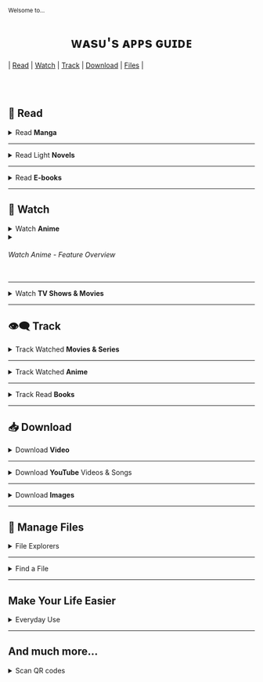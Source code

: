 <sub>Welsome to...</sub>
<h1 align="center">&#7457;&#7424;&#115;&#7452;&apos;&#115;&#32;&#7424;&#7465;&#7465;&#115;&#32;&#610;&#7452;&#618;&#7429;&#7431;</h1>

| [Read](#-read) 
| [Watch](#-watch) 
| [Track](#-track)
| [Download](#-download)
| [Files](#-manage-files)
|


</br></br>

&#128214; Read
--------

<details><summary>Read <b>Manga</b></summary>

&#10022; [**Tachiyomi**](https://tachiyomi.org/) and its [forks](https://tachiyomi.org/forks/) 
`FOSS` `Extension based`  
&emsp;[![Get it on GitHub](https://img.shields.io/github/v/release/tachiyomiorg/tachiyomi?color=555555&labelColor=333333&display_name=tag&logo=github&style=flat-square&label=GitHub)](https://github.com/tachiyomiorg/tachiyomi/releases/latest)

&#10023; [**Saikou**](https://github.com/saikou-app/saikou) 
`FOSS`  
&emsp;[![Get it on GitHub](https://img.shields.io/github/v/release/saikou-app/saikou?color=555555&labelColor=333333&display_name=tag&include_prereleases&logo=github&style=flat-square&label=GitHub)](https://github.com/saikou-app/saikou/releases/latest) 
> Compared to Tachiyomi it has less sources. In terms of UI it has more animations, bigger padding and margins which can be considered both a disadvantage and an advantage.

</details>

---

<details><summary>Read Light <b>Novels</b></summary>

&#10022; [**Shosetsu**](https://shosetsu.app)
`FOSS`  
&emsp;[![Get it on GitLab](https://img.shields.io/gitlab/v/release/39099987?color=725BB6&labelColor=554488&display_name=tag&logo=gitlab&style=flat-square&logoColor=fc6d26&label=GitLab)](https://gitlab.com/shosetsuorg/shosetsu/-/releases/permalink/latest) 
[![Get it on F-droid](https://img.shields.io/badge/F--droid-227BD5?logo=fdroid&logoColor=B1EB0B&style=flat-square)](https://f-droid.org/packages/app.shosetsu.android.fdroid/)
> Tachiomi-like UI.

&#10022; [**QuickNovel**](https://github.com/LagradOst/QuickNovel)
`FOSS`  
&emsp;[![Get it on GitHub](https://img.shields.io/github/v/release/LagradOst/QuickNovel?color=555555&labelColor=333333&display_name=tag&logo=github&style=flat-square&label=GitHub)](https://github.com/LagradOst/QuickNovel/releases/latest)
> UI just like CloudStream.

| ℹ️ | Shosetsu and QuickNovel are using different sources so when looking for certain novel it's worth to try both. |
|:---:|:---|

&#10022; **NU Client**  
&emsp; [![Get it on Google Play](https://img.shields.io/badge/Google%20Play-01875f?logo=googleplay&style=flat-square)](https://play.google.com/store/apps/details?id=knf.nuclient)
> Client for [novelupdates.com](https://www.novelupdates.com/). Let you browse web- and light- novels, see on which site they are available and sends you notifications when new chapters are added.

</details>

---

<details><summary>Read <b>E-books</b></summary>

&#10022; **Moon+ Reader**   
&emsp;[![Get it on Google Play](https://img.shields.io/badge/Google%20Play-01875f?logo=googleplay&style=flat-square)](https://play.google.com/store/apps/details?id=com.flyersoft.moonreader) 

&#10022; **Reasily**   
&emsp;[![Get it on Google Play](https://img.shields.io/badge/Google%20Play-01875f?logo=googleplay&style=flat-square)](https://play.google.com/store/apps/details?id=com.gmail.jxlab.app.reasily) 
> **ePub only** reader

</details>

---

&#127909; Watch
----------

<details><summary>Watch <b>Anime</b></summary>

&#10022; [**Aniyomi**](https://aniyomi.jmir.xyz/) 
`FOSS` `Extension based`  
&emsp;[![Get it on GitHub](https://img.shields.io/github/v/release/jmir1/aniyomi?color=555555&labelColor=333333&display_name=tag&logo=github&style=flat-square&label=GitHub)](https://github.com/jmir1/aniyomi/releases/latest)
> Fork of **Tachiyomi** for anime. Include both anime watching and manga reading extensions.

&#10022; [**Saikou**](https://github.com/saikou-app/saikou) 
`FOSS`  
&emsp;[![Get it on GitHub](https://img.shields.io/github/v/release/saikou-app/saikou?color=555555&labelColor=333333&display_name=tag&include_prereleases&logo=github&style=flat-square&label=GitHub)](https://github.com/saikou-app/saikou/releases/latest) 

&#10023; [Kayuri](https://github.com/Killerpac/Kayuri) 
`FOSS`  
&emsp;[![Get it on GitHub](https://img.shields.io/github/v/release/Killerpac/Kayuri?color=555555&labelColor=333333&display_name=tag&logo=github&style=flat-square&label=GitHub)](https://github.com/Killerpac/Kayuri/releases/latest)

&#10023; [Kuro/No](https://github.com/deceptions/no) 
`FOSS`  
&emsp;[![Get it on GitHub](https://img.shields.io/github/v/release/deceptions/no?color=555555&labelColor=333333&display_name=tag&logo=github&style=flat-square&label=GitHub)](https://github.com/deceptions/no/releases/latest)
> Just another gogoscraper, based on the leaked shiro source code.

&#10023; [Anime DL](https://github.com/sharn25/Anime-DL-Android-Verison) 
`FOSS`  
&emsp;[![Get it on GitHub](https://img.shields.io/github/v/release/sharn25/Anime-DL-Android-Verison?color=555555&labelColor=333333&display_name=tag&logo=github&style=flat-square&label=GitHub)](https://github.com/sharn25/Anime-DL-Android-Verison/releases/latest)

&#10023; [Streamio](https://www.stremio.com/downloads) 
`FOSS` `Extension based`  

&#10023; [**CloudStream**](https://github.com/recloudstream/cloudstream) 
`FOSS` `Extension based`  
&emsp;[![Get it on GitHub](https://img.shields.io/github/v/release/recloudstream/cloudstream?color=555555&labelColor=333333&display_name=tag&include_prereleases&logo=github&style=flat-square&label=GitHub)](https://github.com/recloudstream/cloudstream/releases/latest)
> Movie and Series centered but supports a few anime sources as well.

</details>

<details><summary><h6>Watch Anime - Feature Overview</h6></summary>

| App                 | Supported Sources | Tracking | Continue watching | Download | Episode Countdown | Additional Info |
| -------------------- | :----------------------------: | :------------: | :----------------------------: | :--------------: | :------------------------------: | :---------------------: |
| Aniyomi         | [Various](https://aniyomi.jmir.xyz/extensions/) | MAL, AniList, Kitsu, Shikimori, Bangumi  | Yes | Yes<br>(batch) | No | Description, Tags(source-dependent) |
| Saikou            | AllAnime, Gogo, Zoro, Kamyroll, Tenshi, 9Anime, AnimixPlay, AnimePahe | AniList | Yes | No? | Yes | Yes (powered by AniList) |
| Kayuri             |  |  |  |  |  |  |
| Kuro/No         | Gogo |  |  |  |  |  |
| Anime DL       |  |  |  |  |  |  |
| Streamio        | Various |  |  |  |  |  |
| CloudStream | Various | MAL, AniList | Yes | Yes | No | Description, Tags(source-dependent) |

<sup>🏗️ Table under construction</sub>

</details>

---

<details><summary>Watch <b>TV Shows & Movies</b></summary>

&#10022; [**CloudStream**](https://github.com/recloudstream/cloudstream) 
`FOSS` `Extension based`  
&emsp;[![Get it on GitHub](https://img.shields.io/github/v/release/recloudstream/cloudstream?color=555555&labelColor=333333&display_name=tag&include_prereleases&logo=github&style=flat-square&label=GitHub)](https://github.com/recloudstream/cloudstream/releases/latest)

</details>

---

## 👁️‍🗨️ Track

<details><summary>Track Watched <b>Movies & Series</b></summary>

&#10022; Showly  
&emsp;[![Get it on Google Play](https://img.shields.io/badge/Google%20Play-01875f?logo=googleplay&style=flat-square)](https://play.google.com/store/apps/details?id=com.michaldrabik.showly2)
> Sync with Trakt.tv. Have both free and paid version.

&#10022; Episodes
`FOSS`    
&emsp;![Get it on F-droid](https://img.shields.io/badge/F--droid-227BD5?logo=fdroid&logoColor=B1EB0B&style=flat-square)
> Let only track TV shows and anime but have interesting design. Sadly doesn't support searching through your library or sync with external sites.

</details>

---

<details><summary>Track Watched <b>Anime</b></summary>
</details>

---

<details><summary>Track Read <b>Books</b></summary>
</details>

---

## &#128229; Download

<details><summary>Download <b>Video</b></summary>

&#10022; **Video Downloader**    
&emsp;[![Get it on Google Play](https://img.shields.io/badge/Google%20Play-01875f?logo=googleplay&style=flat-square)](https://play.google.com/store/apps/details?id=video.downloader.videodownloader) 
> Contains adds but cope with downloading most videos.

&#10022; **Lj Video Downloader**  
&emsp;[![Get it on Google Play](https://img.shields.io/badge/Google%20Play-01875f?logo=googleplay&style=flat-square)](https://play.google.com/store/apps/details?id=com.leavjenn.m3u8downloader)
> Downloader specjalized in M3U8 files. Also supports MP4 and MPD. Won't let you download YouTube videos.

&#10022; **1DM**   
&emsp;[![Get it on Google Play](https://img.shields.io/badge/Google%20Play-01875f?logo=googleplay&style=flat-square)](https://play.google.com/store/apps/details?id=idm.internet.download.manager) 
> **Advenced** Download Manager for downloading videos, images and any other files.

</details>

---

<details><summary>Download <b>YouTube</b> Videos & Songs</summary>

&#10022; [**Ymusic**](https://ymusic.io/)
> Play only audio of YouTube video in background, save up to 90% consumed data.  
Download YouTube video withever format you like, include MP3 format.  
Auto detect Artist and Album name of the video using last.fm service.  
Play your local music. YMusic forked from Jockey open source project - a super powerful and lightweight music player.  
Just click the Share button in YouTube app to open play Ymusic or download in the background.

&#10022; [**NewPipe**](https://newpipe.net/) 
`FOSS`    
&emsp;[![Get it on F-droid](https://img.shields.io/badge/F--droid-227BD5?logo=fdroid&logoColor=B1EB0B&style=flat-square)](https://f-droid.org/packages/org.schabi.newpipe/) 
> Lightweight, feature-rich and privacy friendly YouTube frontend for android.

</details>

---

<details><summary>Download <b>Images</b></summary>

&#10022; Image Hunter   
&emsp;[![Get it on Google Play](https://img.shields.io/badge/Google%20Play-01875f?logo=googleplay&style=flat-square)](https://play.google.com/store/apps/details?id=video.downloader.videodownloader) 

&#10022; Gallerify   
&emsp;[![Get it on Google Play](https://img.shields.io/badge/Google%20Play-01875f?logo=googleplay&style=flat-square)](https://play.google.com/store/apps/details?id=com.atominvention.gallerify) 

 **�** ~~[GetThemAll]()~~    
&emsp;![Get it on Google Play](https://img.shields.io/badge/Google%20Play-01875f?logo=googleplay&style=flat-square)
> Once upon a time it was great app... But owner changed and...

</details>

---

&#128194; Manage Files
---------------------------


<details><summary>File Explorers</summary>

&#10022; **X-plore**  
&emsp;[![Get it on Google Play](https://img.shields.io/badge/Google%20Play-01875f?logo=googleplay&style=flat-square)](https://play.google.com/store/apps/details?id=com.lonelycatgames.Xplore)
> File Explorer that shows file in two columns that make it possible to easily select source and destination when copying or moving files.

</details>

---

<details><summary>Find a File</summary>

&#10023; **aGrep** `FOSS`    
&emsp;[![Get it on F-droid](https://img.shields.io/badge/F--droid-227BD5?logo=fdroid&logoColor=B1EB0B&style=flat-square)](https://f-droid.org/en/packages/jp.sblo.pandora.aGrep/)
> Search not only for filenames but also through content of files and documents

</details>

---

Make Your Life Easier
----------------------------------

<details><summary>Everyday Use</summary>

&#10022; [**FooView**](https://www.fooview.com/)    
&emsp;[![Get it on Google Play](https://img.shields.io/badge/Google%20Play-01875f?logo=googleplay&style=flat-square)](https://play.google.com/store/apps/details?id=com.fooview.android.fooview)  
> FooView is a floating ball with gestures, 500+ featuers all in one touch.

</details>


---

And much more...
-----------------------------

<details><summary>Scan QR codes</summary>

&#10022; **Barcode Scanner+** 
`FOSS`    
&emsp;[![Get it on Google Play](https://img.shields.io/badge/Google%20Play-01875f?logo=googleplay&style=flat-square)](https://play.google.com/store/apps/details?id=com.srowen.bs.android)
> Really fast and simple barcode and QR code scanner. This fork allows to use portrait mode and scan using **front camera** (may be useful when using tablet in etui).

</details>



<!-- TEMPLATES

<details><summary></summary>

[]()

</details>


App stores badges
[![Get it on Google Play](https://img.shields.io/badge/Google%20Play-01875f?logo=googleplay&style=flat-square)](URL)

[![Get it on F-droid](https://img.shields.io/badge/F--droid-227BD5?logo=fdroid&logoColor=B1EB0B&style=flat-square)](URL)

&emsp;[![Get it on GitHub](https://img.shields.io/github/v/release/USER/REPO?color=555555&labelColor=333333&display_name=tag&logo=github&style=flat-square&label=GitHub)](URL)

&emsp;[![Get it on GitLab](https://img.shields.io/gitlab/v/release/39099987?color=blue&labelColor=554488&display_name=tag&logo=gitlab&style=flat-square&logoColor=fc6d26&label=GitLab)](https://gitlab.com/shosetsuorg/shosetsu/-/releases/permalink/latest) 

&emsp; - tab
&#10022;
&#10023;
-->


